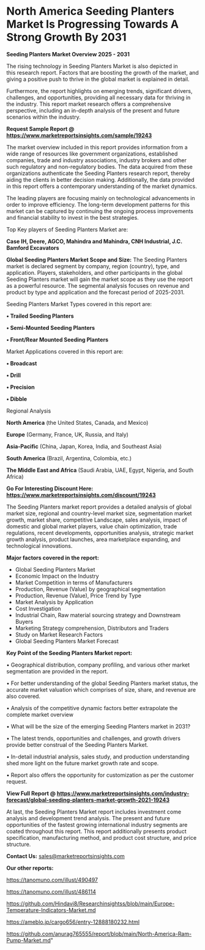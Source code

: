 # North America Seeding Planters Market Is Progressing Towards A Strong Growth By 2031

<Strong> Seeding Planters Market Overview 2025 - 2031</strong>

The rising technology in Seeding Planters Market is also depicted in this research report. Factors that are boosting the growth of the market, and giving a positive push to thrive in the global market is explained in detail.

Furthermore, the report highlights on emerging trends, significant drivers, challenges, and opportunities, providing all necessary data for thriving in the industry. This report market research offers a comprehensive perspective, including an in-depth analysis of the present and future scenarios within the industry.

<strong>Request Sample Report @ <a href=https://www.marketreportsinsights.com/sample/19243>https://www.marketreportsinsights.com/sample/19243</a></strong>

The market overview included in this report provides information from a wide range of resources like government organizations, established companies, trade and industry associations, industry brokers and other such regulatory and non-regulatory bodies. The data acquired from these organizations authenticate the Seeding Planters research report, thereby aiding the clients in better decision making. Additionally, the data provided in this report offers a contemporary understanding of the market dynamics.

The leading players are focusing mainly on technological advancements in order to improve efficiency. The long-term development patterns for this market can be captured by continuing the ongoing process improvements and financial stability to invest in the best strategies.

Top Key players of Seeding Planters Market are:

<strong>Case IH, Deere, AGCO, Mahindra and Mahindra, CNH Industrial, J.C. Bamford Excavators</strong>

<strong><b>Global Seeding Planters Market Scope and Size:</b></strong>
The Seeding Planters market is declared segment by company, region (country), type, and application. Players, stakeholders, and other participants in the global Seeding Planters market will gain the market scope as they use the report as a powerful resource. The segmental analysis focuses on revenue and product by type and application and the forecast period of 2025-2031.

Seeding Planters Market Types covered in this report are:

<strong>• Trailed Seeding Planters

• Semi-Mounted Seeding Planters

• Front/Rear Mounted Seeding Planters</strong>

Market Applications covered in this report are:

<strong>• Broadcast

• Drill

• Precision

• Dibble</strong> 

Regional Analysis

<strong>North America</strong> (the United States, Canada, and Mexico)

<strong>Europe</strong> (Germany, France, UK, Russia, and Italy)

<strong>Asia-Pacific</strong> (China, Japan, Korea, India, and Southeast Asia)

<strong>South America</strong> (Brazil, Argentina, Colombia, etc.)

<strong>The Middle East and Africa</strong> (Saudi Arabia, UAE, Egypt, Nigeria, and South Africa)

<strong>Go For Interesting Discount Here: <a href=https://www.marketreportsinsights.com/discount/19243>https://www.marketreportsinsights.com/discount/19243</a></strong>

The Seeding Planters market report provides a detailed analysis of global market size, regional and country-level market size, segmentation market growth, market share, competitive Landscape, sales analysis, impact of domestic and global market players, value chain optimization, trade regulations, recent developments, opportunities analysis, strategic market growth analysis, product launches, area marketplace expanding, and technological innovations.

<strong><b>Major factors covered in the report:</b></strong>
<ul>
  <li>Global Seeding Planters Market </li>
  <li>Economic Impact on the Industry</li>
  <li>Market Competition in terms of Manufacturers</li>
  <li>Production, Revenue (Value) by geographical segmentation</li>
  <li>Production, Revenue (Value), Price Trend by Type</li>
  <li>Market Analysis by Application</li>
  <li>Cost Investigation</li>
  <li>Industrial Chain, Raw material sourcing strategy and Downstream Buyers</li>
  <li>Marketing Strategy comprehension, Distributors and Traders</li>
  <li>Study on Market Research Factors</li>
  <li>Global Seeding Planters Market Forecast</li>
</ul>

<strong><b>Key Point of the Seeding Planters Market report:</b></strong>

• Geographical distribution, company profiling, and various other market segmentation are provided in the report.

• For better understanding of the global Seeding Planters market status, the accurate market valuation which comprises of size, share, and revenue are also covered.

• Analysis of the competitive dynamic factors better extrapolate the complete market overview

• What will be the size of the emerging Seeding Planters market in 2031?

• The latest trends, opportunities and challenges, and growth drivers provide better construal of the Seeding Planters Market.

• In-detail industrial analysis, sales study, and production understanding shed more light on the future market growth rate and scope.

• Report also offers the opportunity for customization as per the customer request.

<strong><b>View Full Report @ <a href=https://www.marketreportsinsights.com/industry-forecast/global-seeding-planters-market-growth-2021-19243>https://www.marketreportsinsights.com/industry-forecast/global-seeding-planters-market-growth-2021-19243</a></b></strong>


At last, the Seeding Planters Market report includes investment come analysis and development trend analysis. The present and future opportunities of the fastest growing international industry segments are coated throughout this report. This report additionally presents product specification, manufacturing method, and product cost structure, and price structure.

<strong>Contact Us:</strong>
sales@marketreportsinsights.com

<strong>Our other reports:</strong>

<a href=https://tanomuno.com/illust/490497>https://tanomuno.com/illust/490497</a>

<a href=https://tanomuno.com/illust/486114>https://tanomuno.com/illust/486114</a>

<a href=https://github.com/Hindavi8/Researchinsightss/blob/main/Europe-Temperature-Indicators-Market.md>https://github.com/Hindavi8/Researchinsightss/blob/main/Europe-Temperature-Indicators-Market.md</a>

<a href=https://ameblo.jp/cargo656/entry-12888180232.html>https://ameblo.jp/cargo656/entry-12888180232.html</a>

<a href=https://github.com/anurag765555/report/blob/main/North-America-Ram-Pump-Market.md>https://github.com/anurag765555/report/blob/main/North-America-Ram-Pump-Market.md</a>"
